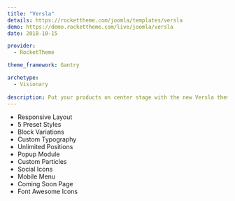 ```yaml
---
title: "Versla"
details: https://rockettheme.com/joomla/templates/versla
demo: https://demo.rockettheme.com/live/joomla/versla
date: 2018-10-15

provider: 
  - RocketTheme

theme_framework: Gantry

archetype:
  - Visionary
  
description: Put your products on center stage with the new Versla theme from RocketTheme. Versla utilizes the lean and powerful Snipcart to take your online store to the next level. Showcase your products and drive sales like never before.
---
```


* Responsive Layout
* 5 Preset Styles
* Block Variations
* Custom Typography
* Unlimited Positions
* Popup Module
* Custom Particles
* Social Icons
* Mobile Menu
* Coming Soon Page
* Font Awesome Icons	